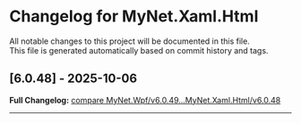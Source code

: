 # Changelog for MyNet.Xaml.Html

All notable changes to this project will be documented in this file.  
This file is generated automatically based on commit history and tags.




## [6.0.48] - 2025-10-06










**Full Changelog:** [compare MyNet.Wpf/v6.0.49...MyNet.Xaml.Html/v6.0.48](https://github.com/sandre58/MyWpf/compare/MyNet.Wpf/v6.0.49...MyNet.Xaml.Html/v6.0.48)


---
